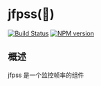 jfpss(⃣)
======

[![Build Status](https://img.shields.io/travis/zswang/jfpss/master.svg)](https://travis-ci.org/zswang/jfpss)
[![NPM version](https://img.shields.io/npm/v/jfpss.svg)](http://badge.fury.io/js/jfpss)

## 概述

jfpss 是一个监控帧率的组件